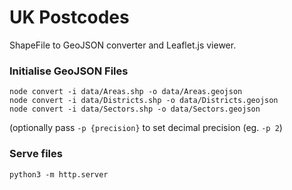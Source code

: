 # UK Postcodes

ShapeFile to GeoJSON converter and Leaflet.js viewer.

### Initialise GeoJSON Files

```
node convert -i data/Areas.shp -o data/Areas.geojson
node convert -i data/Districts.shp -o data/Districts.geojson
node convert -i data/Sectors.shp -o data/Sectors.geojson
```

(optionally pass `-p {precision}` to set decimal precision (eg. `-p 2`)

### Serve files

```
python3 -m http.server
```
